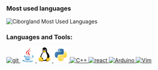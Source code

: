 <p align="left"></p>

### Most used languages
![Ciborgland Most Used Languages](https://github-readme-stats.vercel.app/api/top-langs/?username=Ciborgland&theme=react&layout=compact&hide=HTML)

<h3 align="left">Languages and Tools:</h3>

<p align="left"> 
  
<a href="https://git-scm.com/" target="_blank" rel="noreferrer"> 
  <img src="https://www.vectorlogo.zone/logos/git-scm/git-scm-icon.svg" alt="git" width="40" height="40"/> 
</a> 
<a href="https://www.java.com" target="_blank" rel="noreferrer"> 
  <img src="https://raw.githubusercontent.com/devicons/devicon/master/icons/java/java-original.svg" alt="java" width="40" height="40"/> 
</a>
<a href="https://www.linux.org/" target="_blank" rel="noreferrer"> 
  <img src="https://raw.githubusercontent.com/devicons/devicon/master/icons/linux/linux-original.svg" alt="linux" width="40" height="40"/> 
</a>
<a href="https://www.python.org" target="_blank" rel="noreferrer"> 
  <img src="https://raw.githubusercontent.com/devicons/devicon/master/icons/python/python-original.svg" alt="python" width="40" height="40"/> 
</a>
<a href="https://es.wikipedia.org/wiki/C%2B%2B" target="_blank" rel="noreferrer"> 
  <img src="https://upload.wikimedia.org/wikipedia/commons/thumb/1/18/ISO_C%2B%2B_Logo.svg/200px-ISO_C%2B%2B_Logo.svg.png" alt="C++" width="40" height="40"/> 
</a>
<a href="https://es.wikipedia.org/wiki/Bash" target="_blank"> 
  <img src="https://i.postimg.cc/KYYRkqtV/Terminalicon2.png" alt="react" width="40" height="40"/> 
</a>
<a href="https://www.arduino.cc/" target="_blank" rel="noreferrer"> <img src="https://upload.wikimedia.org/wikipedia/commons/thumb/5/5b/Arduino_Logo_Registered.svg/250px-Arduino_Logo_Registered.svg.png" alt="Arduino" width="40" height="40"/> 
</a>
<a href="https://www.vim.org" rel="noreferrer"> 
  <img src="https://upload.wikimedia.org/wikipedia/commons/thumb/9/9f/Vimlogo.svg/1024px-Vimlogo.svg.png" align="" alt="Vim" height="40px"/>
</p>
